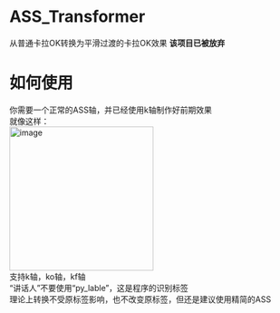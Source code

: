 # ASS_Transformer
从普通卡拉OK转换为平滑过渡的卡拉OK效果
**该项目已被放弃**
# 如何使用
你需要一个正常的ASS轴，并已经使用k轴制作好前期效果\
就像这样：\
<img width="254" alt="image" src="https://github.com/integralAva/ASS_Transformer/assets/114299643/4efd9850-e627-48dc-b48d-b2d849f4a584">\
支持k轴，ko轴，kf轴\
“讲话人”不要使用“py_lable”，这是程序的识别标签\
理论上转换不受原标签影响，也不改变原标签，但还是建议使用精简的ASS
